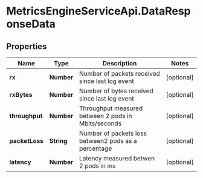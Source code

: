 # MetricsEngineServiceApi.DataResponseData

## Properties
Name | Type | Description | Notes
------------ | ------------- | ------------- | -------------
**rx** | **Number** | Number of packets received since last log event | [optional] 
**rxBytes** | **Number** | Number of bytes received since last log event | [optional] 
**throughput** | **Number** | Throughput measured between 2 pods in Mbits/seconds | [optional] 
**packetLoss** | **String** | Number of packets loss between2 pods as a percentage | [optional] 
**latency** | **Number** | Latency measured betwen 2 pods in ms | [optional] 



